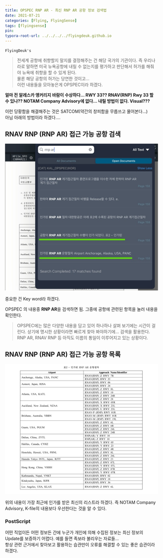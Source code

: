 ```yaml
---
title: OPSPEC RNP AR - 최신 RNP AR 공항 정보 검색법
date: 2021-07-21
categories: [Flying, FlyingSense]
tags: [flyingsense]
pin:
typora-root-url: ../../../../flyingdeuk.github.io
---
```


`FlyingDeuk's`
> 전세계 공항에 취향할지 말지를 결정해주는 건 해당 국가의 기관이다. 즉 우리나라로 말하면 미국 뉴욕공항에 내릴 수 없는지를 평가하고 판단해서 허가를 해줘야 뉴욕에 취향을 할 수 있게 된다. <br>
물론 해당 공항의 허가는 당연한 것이고... <br>
이런 내용들을 모아놓은게 OPSPEC이라 하겠다.

**얼마 전 알레스카 앵커리지 바람이 수상하다... RWY 33?? RNAV(RNP) Rwy 33 할 수 있나?? NOTAM Company Advisory에 없다... 내릴 방법이 없다. Visual???**

이런 당황함을 해결해주는 것은 SATCOM(약간의 창피함을 무릅쓰고 물어본다...) <br>
아님 아래의 방법이라 하겠다....

## RNAV RNP (RNP AR) 접근 가능 공항 검색

![opspec](/img/flying/sense/opspec.jpg)

중요한 건 Key word라 하겠다.

OPSPEC 의 내용중 **RNP AR**을 검색하면 됨. 그중에 공항에 관련된 항목을 눌러 내용을 확인한다.
> OPSPEC에는 많은 다양한 내용을 담고 있어 하나하나 살펴 보기에는 시간이 걸린다. 상기에 명시한 상황이라면 빠르게 찾아 봐야하기에... 검색을 활용한다. <br>
RNP AR, RNAV RNP 등 아직도 이름의 통일이 이루어지고 있는 상황이다.

## RNAV RNP (RNP AR) 접근 가능 공항 목록

![opspec](/img/flying/sense/opspec1.jpg)

위의 내용이 가장 최근에 인가를 받은 최신의 리스트라 하겠다. 즉 NOTAM Company Advisory, K-file의 내용보다 우선한다는 것을 알 수 있다.


### PostScript
어떤 직업이든 어떤 정보든 간에 누군가 개인에 의해 수집된 정보는 최신 정보의 Update를 보증하기 어렵다. 예를 들면 족보라 불리우는 자료들... <br>
항상 관련 근거에서 찾아보고 활용하는 습관만이 오류를 해결할 수 있는 좋은 습관이라 하겠다.
